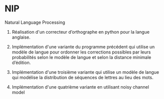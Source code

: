 # NlP
Natural Language Processing

1. Réalisation d'un correcteur d’orthographe en python pour la langue anglaise.


2. Implémentation d'une variante du programme précédent qui utilise un modèle de langue pour ordonner les corrections possibles par leurs probabilités selon le modèle de langue et selon la distance minimale d’édition.
   
3. Implémentation d'une troisième variante qui utilise un modèle de langue qui modélise la distribution de séquences de lettres au lieu des mots.
   
4. Implémentation d'une quatrième variante en utilisant noisy channel model
